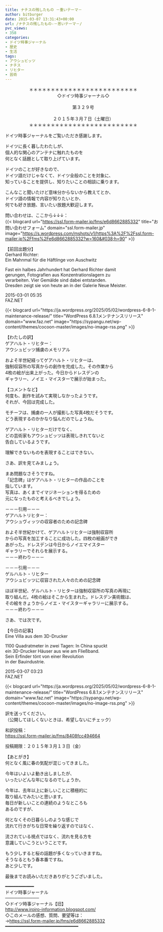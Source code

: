 ```yaml
---
title: ナチスの残したもの －重いテーマ－
author: bitburger
date: 2015-03-07 13:31:43+00:00
url: /ナチスの残したもの-－思いテーマ－/
pvc_views:
- 358
categories:
- ドイツ時事ジャーナル
- 歴史
- 生活
tags:
- アウシュビッツ
- ナチス
- リヒター
- 芸術
---
```

<p align="center">
  ＊＊＊＊＊＊＊＊＊＊＊＊＊＊＊＊＊＊＊＊＊＊＊＊＊<br /> ◇ドイツ時事ジャーナル◇<br /><br /> 第３２９号<br /><br /> ２０１５年３月７日（土曜日）<br /> ＊＊＊＊＊＊＊＊＊＊＊＊＊＊＊＊＊＊＊＊＊＊＊＊＊
</p>

ドイツ時事ジャーナルをご覧いただき感謝します。  
  
ドイツに長く暮したわたしが、  
個人的な関心のアンテナに触れたものを  
何となく話題として取り上げています。  
  
ドイツのことが好きなので、  
ドイツ語だけじゃなくて、ドイツ全般のことを対象に、  
知っていることを提供し、知りたいことの相談に乗ります。  
  
こんなこと聞いたけど意味分からないから教えてとか、  
ドイツ語の情報で内容が知りたいとか、  
何でも好き放題、言いたい放題大歓迎します。  
  
問い合わせは、ここから↓↓↓：  
{{< blogcard url="https://ssl.form-mailer.jp/fms/e6d8662885332" title="&#12362;&#21839;&#12356;&#21512;&#12431;&#12379;&#12501;&#12457;&#12540;&#12512;" domain="ssl.form-mailer.jp" image="https://s.wordpress.com/mshots/v1/https%3A%2F%2Fssl.form-mailer.jp%2Ffms%2Fe6d8662885332?w=160&#038;h=90" >}} 

【前回出題分】  
Gerhard Richter:  
Ein Mahnmal für die Häftlinge von Auschwitz  
  
Fast ein halbes Jahrhundert hat Gerhard Richter damit  
gerungen, Fotografien aus Konzentrationslagern zu  
verarbeiten. Vier Gemälde sind dabei entstanden.  
Dresden zeigt sie von heute an in der Galerie Neue Meister.  
  
2015-03-01 05:35  
FAZ.NET 

<div class="rss-entry-cards widget-entry-cards no-icon">
  {{< blogcard url="https://ja.wordpress.org/2025/05/02/wordpress-6-8-1-maintenance-release/" title="WordPress 6.8.1メンテナンスリリース" domain="www.faz.net" image="https://sypangu.net/wp-content/themes/cocoon-master/images/no-image-rss.png" >}} 

【わたしの訳】  
ゲアハルト・リヒター：  
アウシュビッツ捕虜のメモリアル  
  
およそ半世紀経ってゲアハルト・リヒターは、  
強制収容所の写真からの創作を完成した。その作業から  
4枚の絵が出来上がった。今日からドレスデンの  
ギャラリー、ノイエ・マイスターで展示が始まった。 

【コメントなど】  
何度も、創作を試みて実現しなかったようです。  
それが、今回は完成した。  
  
モチーフは、捕虜の一人が撮影した写真4枚だそうです。  
どう表現するのかかなり悩んだのでしょうね。  
  
ゲアハルト・リヒターだけでなく、  
どの芸術家もアウシュビッツは表現しきれてないと  
告白しているようです。  
  
理解できないものを表現することはできない。 

さあ、訳を見てみましょう。  
  
まあ問題なさそうですね。  
「記念碑」はゲアハルト・リヒターの作品のことを  
指しています。  
写真は、あくまでイマジネーションを得るための  
元になったものと考えるべきでしょう。  
  
－－－引用－－－  
ゲアハルトリヒター：  
アウシュヴィッツの収容者のための記念碑  
  
およそ半世紀かけて、ゲアハルトリヒターは強制収容所  
からの写真を加工することに成功した。四枚の絵画ができ  
あがった。ドレスデンは今日からノイエマイスター  
ギャラリーでそれらを展示する。  
－－－終わり－－－  
  
－－－引用－－－  
ゲルハルト・リヒター  
アウシュビッツに収容された人々のための記念碑  
  
ほぼ半世紀、ゲルハルト・リヒターは強制収容所の写真の再現に  
取り組んだ。4枚の絵はそこから生まれた。ドレスデン美術館は、  
その絵をきょうからノイエ・マイスターギャラリーに展示する。  
－－－終わり－－－ 

さあ、では次です。  
  
【今日の記事】  
Eine Villa aus dem 3D-Drucker  
  
1100 Quadratmeter in zwei Tagen: In China spuckt  
ein 3D-Drucker Häuser aus wie am Fließband.  
Sein Erfinder tönt von einer Revolution  
in der Bauindustrie.  
  
2015-03-07 03:23  
FAZ.NET 

<div class="rss-entry-cards widget-entry-cards no-icon">
  {{< blogcard url="https://ja.wordpress.org/2025/05/02/wordpress-6-8-1-maintenance-release/" title="WordPress 6.8.1メンテナンスリリース" domain="www.faz.net" image="https://sypangu.net/wp-content/themes/cocoon-master/images/no-image-rss.png" >}} 

訳を送ってください。  
（公開してほしくないときは、希望しないにチェック）  
  
和訳投稿：  
 <https://ssl.form-mailer.jp/fms/8408fcc494664>  
  
投稿期限：２０１５年３月１３日（金）

【あとがき】  
何となく風に春の気配が混じってきました。  
  
今年はいよいよ動き出しましたが、  
いったいどんな年になるのでしょうか。  
  
今年は、去年以上に新しいことに積極的に  
取り組んでみたいと思います。  
毎日が新しいことの連続のようなところも  
あるのですが、  
  
何となくその日暮らしのような感じで  
流れて行きがちな日常を繰り返すのではなく、  
  
流されている視点ではなく、流れを見る方を  
意識していこうということです。  
  
もう少しすると桜の話題が多くなっていきますね。  
そうなるともう春本番ですね。  
あと少しです。  
  
最後までお読みいただきありがとうございました。

━━━━━━━━━━━  
ドイツ時事ジャーナル  
───────────  
◇ドイツ時事ジャーナル【旧】  
<http://www.iroiro-information.blogspot.com/>  
◇このメールの感想、質問、要望等は：  
-><https://ssl.form-mailer.jp/fms/e6d8662885332>  
━━━━━━━━━━━━━━━━━━━━━━━━━━━━